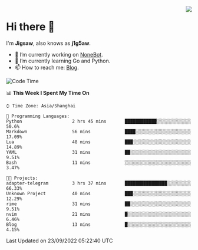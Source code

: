 <a href="#">
  <img align="right" src="https://github-readme-stats.vercel.app/api?username=j1g5awi&count_private=true&show_icons=true&title_color=80070B&text_color=B3B3B3&bg_color=212121&icon_color=80070B" />
</a>

# Hi there 👋

I'm **Jigsaw**, also knows as **j1g5aw**.

- 🔭 I’m currently working on [NoneBot](https://github.com/nonebot).
- 🌱 I’m currently learning Go and Python.
- 📫 How to reach me: [Blog](https://blog.maddestroyer.xyz/).

<!--START_SECTION:waka-->
![Code Time](http://img.shields.io/badge/Code%20Time-876%20hrs%2053%20mins-blue)

📊 **This Week I Spent My Time On** 

```text
⌚︎ Time Zone: Asia/Shanghai

💬 Programming Languages: 
Python                   2 hrs 45 mins       ████████████░░░░░░░░░░░░░   50.6% 
Markdown                 56 mins             ████░░░░░░░░░░░░░░░░░░░░░   17.09% 
Lua                      48 mins             ███░░░░░░░░░░░░░░░░░░░░░░   14.89% 
YAML                     31 mins             ██░░░░░░░░░░░░░░░░░░░░░░░   9.51% 
Bash                     11 mins             ░░░░░░░░░░░░░░░░░░░░░░░░░   3.47%

🐱‍💻 Projects: 
adapter-telegram         3 hrs 37 mins       ████████████████░░░░░░░░░   66.33% 
Unknown Project          40 mins             ███░░░░░░░░░░░░░░░░░░░░░░   12.29% 
rime                     31 mins             ██░░░░░░░░░░░░░░░░░░░░░░░   9.51% 
nvim                     21 mins             █░░░░░░░░░░░░░░░░░░░░░░░░   6.46% 
Blog                     13 mins             █░░░░░░░░░░░░░░░░░░░░░░░░   4.15%

```


 Last Updated on 23/09/2022 05:22:40 UTC
<!--END_SECTION:waka-->
